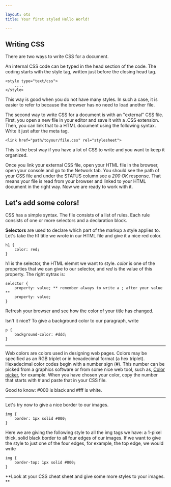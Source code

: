 ```yaml
---

layout: ots
title: Your first styled Hello World!

---
```


## Writing CSS

There are two ways to write CSS for a document.

An internal CSS code can be typed in the head section of the code.
The coding starts with the style tag, written just before the closing
head tag.

    <style type="text/css">
        ....
    </style>

This way is good when you do not have many styles. In such a case, it is easier
to refer to because the browser has no need to load another file.

The second way to write CSS for a document is with an "external" CSS file. First, you open a new file in your editor
and save it with a .CSS extension.
Then, you can link that to a HTML document using the following syntax.
Write it just after the meta tag.

    <link href="path/toyour/file.css" rel="stylesheet">

This is the best way if you have a lot of CSS to write and you want to
keep it organized.

Once you link your external CSS file, open your HTML file in the
browser, open your console and go to the Network tab.
You should see the path of your CSS file and under the STATUS column
see a *200 OK* response.
That means your file is read from your browser and linked to your HTML document
in the right way.
Now we are ready to work with it.

## Let's add some colors!

CSS has a simple syntax.
The file consists of a list of rules. Each rule consists of one or more
selectors and a declaration block.

**Selectors** are used to declare which part of the markup a style applies to.
Let's take the h1 title we wrote in our HTML file and give it a nice red color.

    h1 {
        color: red;
    }

h1 is the selector, the HTML elemnt we want to style.
*color* is one of the properties that we can give to our selector, and *red* is the
value of this property.
The right sytrax is:

    selector {
        property: value; ** remember always to write a ; after your value **
        property: value;
    }

Refresh your browser and see how the color of your title has changed.

Isn't it nice?
To give a background color to our paragraph, write

    p {
        background-color: #ddd;
    }

******

Web colors are colors used in designing web pages.
Colors may be specified as an RGB triplet or in hexadecimal format (a hex triplet).
Hexadecimal color codes begin with a number sign (#).
This number can be picked from a graphics software or from some nice web tool, such as, [Color picker](http://www.colorpicker.com/), for example.
When you have chosen your color, copy the number that starts with # and paste that in your CSS file.

Good to know: #000 is black and #fff is white.

******

Let's try now to give a nice border to our images.

    img {
        border: 1px solid #000;
    }

Here we are giving the following style to all the img tags we have: a 1-pixel thick, solid black border to all four edges of our images.
If we want to give the style to just one of the four edges, for example, the top edge, we would write

    img {
        border-top: 1px solid #000;
    }

**Look at your CSS cheat sheet and give some more styles to your images. **







